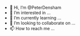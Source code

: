 - 👋 Hi, I’m @PeterDensham
- 👀 I’m interested in ...
- 🌱 I’m currently learning ...
- 💞️ I’m looking to collaborate on ...
- 📫 How to reach me ...

<!---
PeterDensham/PeterDensham is a ✨ special ✨ repository because its `README.md` (this file) appears on your GitHub profile.
You can click the Preview link to take a look at your changes.
--->

